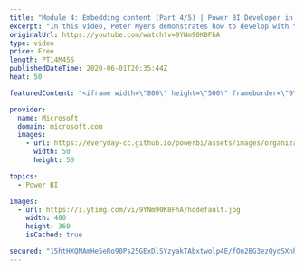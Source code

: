 ```yaml
---
title: "Module 4: Embedding content (Part 4/5) | Power BI Developer in a Day"
excerpt: "In this video, Peter Myers demonstrates how to develop with the Power BI REST API and embedding Power BI reports. This is video 12 of 20.    The Power BI Developer in a Day online course empowers you as an app developer with the technical knowledge required to embed Power BI content. We recommend you"
originalUrl: https://youtube.com/watch?v=9YNm90K8FhA
type: video
price: Free
length: PT14M45S
publishedDateTime: 2020-06-01T20:35:44Z
heat: 50

featuredContent: "<iframe width=\"800\" height=\"500\" frameborder=\"0\" src=\"https://www.youtube.com/embed/9YNm90K8FhA\" allow=\"accelerometer; autoplay; encrypted-media; gyroscope; picture-in-picture\" allowfullscreen></iframe>"

provider:
  name: Microsoft
  domain: microsoft.com
  images:
    - url: https://everyday-cc.github.io/powerbi/assets/images/organizations/microsoft.com-50x50.jpg
      width: 50
      height: 50

topics:
  - Power BI

images:
  - url: https://i.ytimg.com/vi/9YNm90K8FhA/hqdefault.jpg
    width: 480
    height: 360
    isCached: true

secured: "15htHXQNAmHe5eRo90Ps25GExDlSYzyakTAbxtwolp4E/fOn2BG3ezQydSXnhl6RvkGVMftpUwJB3giU3lgeUJXgtZwVz80YXEbLXkH8yH/sj5MY983hw6hJMZXDMxhAiTkBYd+sB6IlVml6Zwd5xwE5I7/JWiZ8DVdk78f34lqoI3iC5yo8JF02jDsxEt3fMXEIv73cv66A1i1SGF4wkgT1ffXs7k5Gnhe8Ak8m4m7qmk5M5IkoHzg4CNrskwiONMMwaqZYMpQCcp6rao2k0MgtvPC0w2q+Ejmg5hmxeWQvehV4m/F/8AUsVXEijiCKqyqyxq14gY/b0t1vi72shzF7Et2rR7iDiwZcGQcM2VMEaAeYJsdOz9ymPo5t89Byj8YQlW84MPbizB1+D6mi5ANKDWC/JXGqcyyLPuOBn88=;imtgqoWWVhImnSsZkMUxjA=="
---
```


